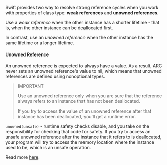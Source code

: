 Swift provides two way to resolve strong reference cycles when you work with
properties of class type: __weak references__ and __unowned references__.

Use a _weak reference_ when the other instance has a shorter lifetime - that is, 
when the other instance can be deallocated first.

In contrast, use an _unowned reference_ when the other instance has the same lifetime
or a longer lifetime.

#### Unowned Reference ####

An unowned reference is expected to always have a value. As a result, ARC never
sets an unowned reference's value to nil, which means that unowned references
are defined using nonoptional types.

> IMPORTANT
>
> Use an unowned reference only when you are sure that the reference always refers
> to an instance that has not been deallocated.
>
> If you try to access the value of an unowned reference after that instance has
> been deallocated, you'll get a runtime error.

`unowned(unsafe)` - runtime safety checks disable, and you take on the responsibility
for checking that code for safety. If you try to access an unsafe unowned reference
after the instance that it refers to is deallocated, your program will try to
access the memory location where the instance used to be, which is an unsafe operation.

Read more [here](https://developer.apple.com/library/content/documentation/Swift/Conceptual/Swift_Programming_Language/AutomaticReferenceCounting.html#//apple_ref/doc/uid/TP40014097-CH20-ID48).
